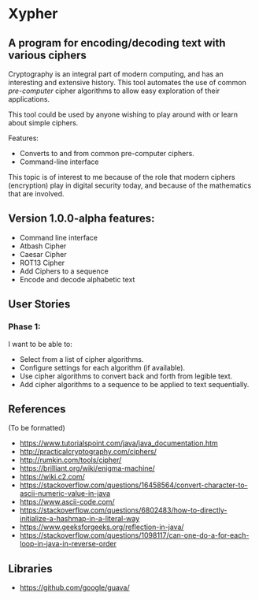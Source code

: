 # Xypher

## A program for encoding/decoding text with various ciphers

Cryptography is an integral part of modern computing, and has an interesting and extensive history.
This tool automates the use of common *pre-computer* cipher algorithms to allow easy exploration 
of their applications. 

This tool could be used by anyone wishing to play around with or learn about simple ciphers.

Features:
 - Converts to and from common pre-computer ciphers.
 - Command-line interface

This topic is of interest to me because of the role that modern ciphers (encryption) play in
digital security today, and because of the mathematics that are involved.

## Version 1.0.0-alpha features:
- Command line interface
- Atbash Cipher
- Caesar Cipher
- ROT13 Cipher
- Add Ciphers to a sequence
- Encode and decode alphabetic text


## User Stories

### Phase 1:

I want to be able to:
- Select from a list of cipher algorithms.
- Configure settings for each algorithm (if available).
- Use cipher algorithms to convert back and forth from legible text.
- Add cipher algorithms to a sequence to be applied to text sequentially.




## References
 (To be formatted)
 - https://www.tutorialspoint.com/java/java_documentation.htm
 - http://practicalcryptography.com/ciphers/
 - http://rumkin.com/tools/cipher/
 - https://brilliant.org/wiki/enigma-machine/
 - https://wiki.c2.com/
 - https://stackoverflow.com/questions/16458564/convert-character-to-ascii-numeric-value-in-java
 - https://www.ascii-code.com/
 - https://stackoverflow.com/questions/6802483/how-to-directly-initialize-a-hashmap-in-a-literal-way
 - https://www.geeksforgeeks.org/reflection-in-java/
 - https://stackoverflow.com/questions/1098117/can-one-do-a-for-each-loop-in-java-in-reverse-order
 
 ## Libraries
 - https://github.com/google/guava/